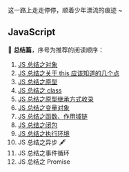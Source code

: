 这一路上走走停停，顺着少年漂流的痕迹 ~

## JavaScript

🍓 **总结篇**，序号为推荐的阅读顺序：

1. [JS 总结之对象](https://github.com/KaronAmI/blog/issues/20)
2. [JS 总结之关于 this 应该知道的几个点](https://github.com/KaronAmI/blog/issues/21)
3. [JS 总结之原型](https://github.com/KaronAmI/blog/issues/22)
4. [JS 总结之 class](https://github.com/KaronAmI/blog/issues/24)
5. [JS 总结之原型继承方式收录](https://github.com/KaronAmI/blog/issues/23)
6. [JS 总结之变量对象](https://github.com/KaronAmI/blog/issues/27)
7. [JS 总结之函数、作用域链](https://github.com/KaronAmI/blog/issues/25)
8. [JS 总结之闭包](https://github.com/KaronAmI/blog/issues/26)
9. [JS 总结之执行环境](https://github.com/KaronAmI/blog/issues/28)
10. JS 总结之异步 🖋
11. JS 总结之事件循环
12. JS 总结之 Promise
